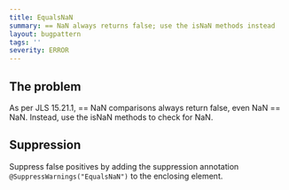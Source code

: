 ```yaml
---
title: EqualsNaN
summary: == NaN always returns false; use the isNaN methods instead
layout: bugpattern
tags: ''
severity: ERROR
---
```


<!--
*** AUTO-GENERATED, DO NOT MODIFY ***
To make changes, edit the @BugPattern annotation or the explanation in docs/bugpattern.
-->


## The problem
As per JLS 15.21.1, == NaN comparisons always return false, even NaN == NaN.
Instead, use the isNaN methods to check for NaN.

## Suppression
Suppress false positives by adding the suppression annotation `@SuppressWarnings("EqualsNaN")` to the enclosing element.
